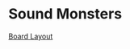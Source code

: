 # Sound Monsters

[Board Layout](https://github.com/aquietlife/soundmonsters/raw/master/soundmonsters_board_layout.pdf)


